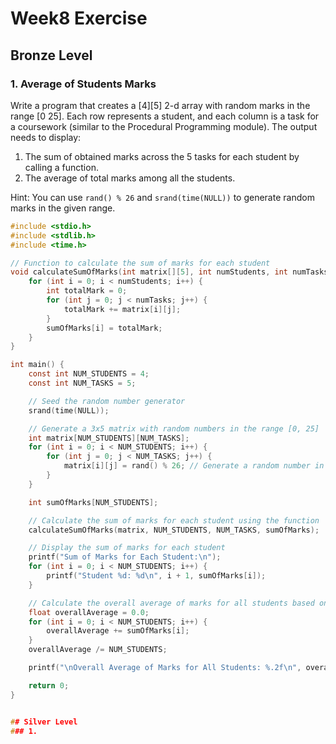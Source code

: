 # Week8 Exercise
## Bronze Level

### 1. Average of Students Marks

Write a program that creates a [4][5] 2-d array with random marks in the range [0 25]. Each row represents a student, and each column is a task for a coursework (similar to the Procedural Programming module). The output needs to display:

1. The sum of obtained marks across the 5 tasks for each student by calling a function.
2. The average of total marks among all the students.

Hint: You can use `rand() % 26` and `srand(time(NULL))` to generate random marks in the given range.

```c
#include <stdio.h>
#include <stdlib.h>
#include <time.h>

// Function to calculate the sum of marks for each student
void calculateSumOfMarks(int matrix[][5], int numStudents, int numTasks, int sumOfMarks[]) {
    for (int i = 0; i < numStudents; i++) {
        int totalMark = 0;
        for (int j = 0; j < numTasks; j++) {
            totalMark += matrix[i][j];
        }
        sumOfMarks[i] = totalMark;
    }
}

int main() {
    const int NUM_STUDENTS = 4;
    const int NUM_TASKS = 5;

    // Seed the random number generator
    srand(time(NULL));

    // Generate a 3x5 matrix with random numbers in the range [0, 25]
    int matrix[NUM_STUDENTS][NUM_TASKS];
    for (int i = 0; i < NUM_STUDENTS; i++) {
        for (int j = 0; j < NUM_TASKS; j++) {
            matrix[i][j] = rand() % 26; // Generate a random number in the range [0, 25]
        }
    }

    int sumOfMarks[NUM_STUDENTS];

    // Calculate the sum of marks for each student using the function
    calculateSumOfMarks(matrix, NUM_STUDENTS, NUM_TASKS, sumOfMarks);

    // Display the sum of marks for each student
    printf("Sum of Marks for Each Student:\n");
    for (int i = 0; i < NUM_STUDENTS; i++) {
        printf("Student %d: %d\n", i + 1, sumOfMarks[i]);
    }

    // Calculate the overall average of marks for all students based on the sum of marks
    float overallAverage = 0.0;
    for (int i = 0; i < NUM_STUDENTS; i++) {
        overallAverage += sumOfMarks[i];
    }
    overallAverage /= NUM_STUDENTS;

    printf("\nOverall Average of Marks for All Students: %.2f\n", overallAverage);

    return 0;
}


## Silver Level
### 1.
